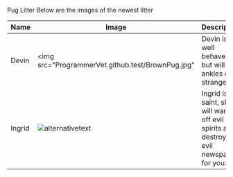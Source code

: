 Pug Litter
Below are the images of the newest litter

Name | Image | Description | Price
---- | ----- | ----------- | -----
Devin | <img src="ProgrammerVet.github.test/BrownPug.jpg" | Devin is well behaved, but will bite ankles of strangers | 499.99
Ingrid | ![alternativetext](ProgrammerVet.github.test/FuzzPug.jpg) | Ingrid is a saint, she will ward off evil spirits and destroy the evil newspaper for you. | 999.99
